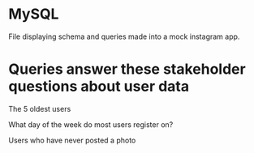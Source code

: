 # MySQL

File displaying schema and queries made into a mock instagram app. 

# Queries answer these stakeholder questions about user data

The 5 oldest users

What day of the week do most users register on?

Users who have never posted a photo

